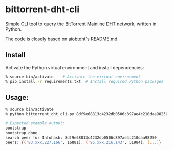 # bittorrent-dht-cli

Simple CLI tool to query the [BitTorrent Mainline](https://en.wikipedia.org/wiki/Mainline_DHT) [DHT network](https://en.wikipedia.org/wiki/Distributed_hash_table), written in Python.

The code is closely based on [aiobtdht](https://github.com/bashkirtsevich-llc/aiobtdht)'s README.md.

## Install

Activate the Python virtual environment and install dependencies:

```bash
% source bin/activate    # Activate the virtual environment
% pip install -r requirements.txt  # Install required Python packages
```

## Usage:
```bash
% source bin/activate
% python bittorrent_dht_cli.py 8df9e68813c4232db0506c897ae4c210daa98250

# Expected example output:
bootstrap
bootstrap done
search peer for Infohash: 8df9e68813c4232db0506c897ae4c210daa98250
peers: {('83.xxx.227.166', 16881), ('95.xxx.216.143', 51984), [...]}
```
